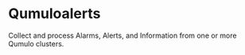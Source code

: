 # Qumuloalerts
Collect and process Alarms, Alerts, and Information from one or more Qumulo clusters.
